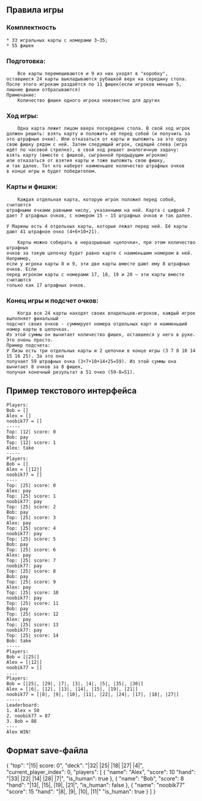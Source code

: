 ## Правила игры
### Комплектность
    * 33 игральных карты с номерами 3–35;
    * 55 фишек

### Подготовка:
        Все карты перемешиваются и 9 из них уходят в "коробку",
    оставшиеся 24 карты выкладываются рубашкой верх на середину стола. 
    После этого игрокам раздаётся по 11 фишек(если игроков меньше 5,
    лишние фишки отбрасываются)
    Примечание:
        Количество фишек одного игрока неизвестно для других

### Ход игры:
        Одна карта лежит лицом вверх посередине стола. В свой ход игрок 
    должен решить: взять карту и положить её перед собой (и получить за 
    это штрафные очки). Или отказаться от карты и выложить за это одну 
    свою фишку рядом с ней. Затем следующий игрок, сидящий слева (игра 
    идёт по часовой стрелке), в свой ход решает аналогичную задачу: 
    взять карту (вместе с фишкой, сыгранной предыдущим игроком) 
    или отказаться от взятия карты и тоже выложить свою фишку, 
    и так далее. Тот кто наберет наименьшее количество штрафных очков 
    в конце игры и будет победителем.

### Карты и фишки:
        Каждая отдельная карта, которую игрок положил перед собой, считается 
    штрафными очками равными числу, указанными на ней. Карта с цифрой 7 
    дает 7 штрафных очков, с номером 15 – 15 штрафных очков и так далее.
 
    У Марины есть 4 отдельных карты, которые лежат перед ней. Её карты дают 41 штрафное очко (4+6+10+21).
 
        Карты можно собирать в неразрывные «цепочки», при этом количество штрафных 
    очков за такую цепочку будет равно карте с наименьшим номером в ней. Например, 
    если у игрока карты 8 и 9, эти две карты вместе дают ему 8 штрафных очков. Если 
    перед игроком карты с номерами 17, 18, 19 и 20 – эти карты вместе считаются 
    только как 17 штрафных очков.

### Конец игры и подсчет очков:
        Когда все 24 карты находят своих владельцев-игроков, каждый игрок выполняет финальный
    подсчет своих очков - суммирует номера отдельных карт и наименьший номер карты в цепочках. 
    Из этой суммы он вычитает количество фишек, оставшееся у него в руке. Это очень просто.
    Пример подсчета:
    У Лизы есть три отдельных карты и 2 цепочки в конце игры (3 7 8 10 14 15 16 25). За это она 
    получает 59 штрафных очка (3+7+10+14+25=59). Из этой суммы она вычитает 8 очков за 8 фишек, 
    получая конечный результат в 51 очко (59-8=51).

## Пример текстового интерфейса

```
Players:
Bob = []
Alex = []
noobik77 = []
-----
Top: |12| score: 0
Bob: pay 
Top: |12| score: 1
Alex: take
-----
Players:
Bob = []
Alex = [|12|]
noobik77 = []
----
Top: |25| score: 0
Alex: pay
Top: |25| score: 1
noobik77: pay
Top: |25| score: 2
Bob: pay
Top: |25| score: 3
Alex: pay
Top: |25| score: 4
noobik77: pay
Top: |25| score: 5
Bob: pay
Top: |25| score: 6
Alex: pay
Top: |25| score: 7
noobik77: pay
Top: |25| score: 8
Bob: pay
Top: |25| score: 9
Alex: pay
Top: |25| score: 10
noobik77: pay
Top: |25| score: 11
Bob: pay
Top: |25| score: 12
Alex: pay
Top: |25| score: 13
noobik77: pay
Top: |25| score: 14
Bob: take
-----
Players:
Bob = [|25|]
Alex = [|12|]
noobik77 = []
....
Players:
Bob = [|25|, |29|, |7|, |3|, |4|, |5|, |35|, |30|]
Alex = [|6|, |12|, |13|, |14|, |15|, |19|, |21|]
noobik77 = [|8|, |9|, |10|, |11|, |22|, |24|, |17|, |18|, |27|]
-----
Leaderboard:
1. Alex = 50
2. noobik77 = 87
3. Bob = 88
----
Alex WIN!
```
## Формат save-файла
{
  "top": "|15| score: 0",
  "deck": "|32| |25| |18| |27| |4|",
  "current_player_index": 0,
  "players": [
    {
      "name": "Alex",
      "score": 10
      "hand": "|33| |22| |14| |28| |7|",
      "is_human": true
    },
    {
      "name": "Bob",
      "score": 8
      "hand": "|13|, |15|, |19|, |21|",
      "is_human": false
    },
    {
        "name": "noobik77"
        "score": 15
        "hand": "|8|, |9|, |10|, |11|"
        "is_human": true
    }
  ]
}



